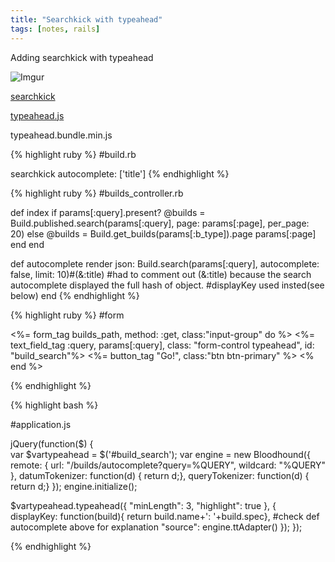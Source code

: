 ```yaml
---
title: "Searchkick with typeahead"
tags: [notes, rails]
---
```


Adding searchkick with typeahead

![Imgur](http://i.imgur.com/bq95WFR.png)


[searchkick](https://github.com/ankane/searchkick)

[typeahead.js](https://github.com/twitter/typeahead.js/)

typeahead.bundle.min.js


{% highlight ruby %}
#build.rb

searchkick autocomplete: ['title'] 
{% endhighlight %}

{% highlight ruby %}
#builds_controller.rb

  def index
    if params[:query].present?
      @builds = Build.published.search(params[:query], page: params[:page], per_page: 20)
    else
      @builds = Build.get_builds(params[:b_type]).page params[:page]
    end
  end

  def autocomplete
    render json: Build.search(params[:query], autocomplete: false, limit: 10)#(&:title) 
    #had to comment out (&:title) because the search autocomplete displayed the full hash of object.
    #displayKey used insted(see below)
  end
{% endhighlight %}

{% highlight ruby %}
#form

  <%= form_tag builds_path, method: :get, class:"input-group" do %>
    <%= text_field_tag :query, params[:query], class: "form-control typeahead", id: "build_search"%>
    <span class="input-group-btn">
      <%= button_tag "Go!", class:"btn btn-primary" %>
    </span>
  <% end %>



{% endhighlight %}

{% highlight bash %}

#application.js

jQuery(function($) {  
  var $vartypeahead = $('#build_search');
  var engine = new Bloodhound({
    remote: { 
        url: "/builds/autocomplete?query=%QUERY",
        wildcard: "%QUERY"
    },
    datumTokenizer: function(d) { return d;},
    queryTokenizer: function(d) { return d;}
  });
  engine.initialize();

  $vartypeahead.typeahead({
    "minLength": 3,
    "highlight": true
  },
  {  
    displayKey: function(build){ return build.name+': '+build.spec},
    #check def autocomplete above for explanation
    "source": engine.ttAdapter()
    }); 
});
 
{% endhighlight %}



